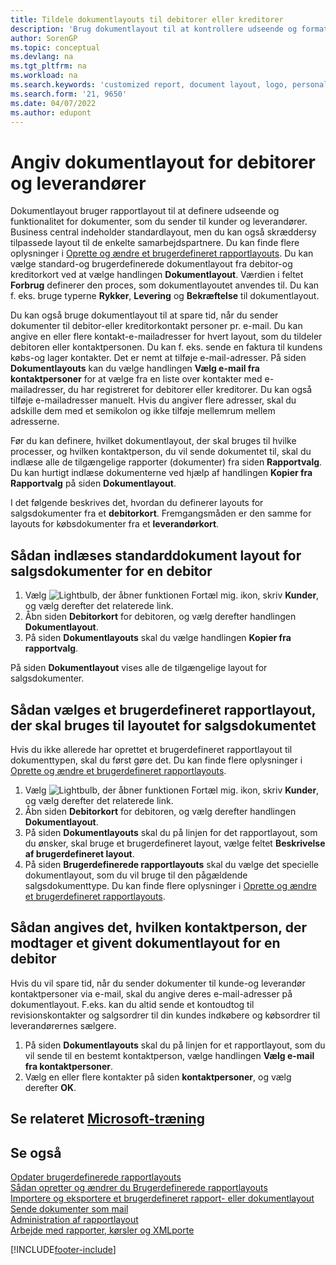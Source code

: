```yaml
---
title: Tildele dokumentlayouts til debitorer eller kreditorer
description: 'Brug dokumentlayout til at kontrollere udseende og format på dokumenter, f. eks. fakturaer og ordrer, som du sender til debitorer og kreditorer.'
author: SorenGP
ms.topic: conceptual
ms.devlang: na
ms.tgt_pltfrm: na
ms.workload: na
ms.search.keywords: 'customized report, document layout, logo, personalize'
ms.search.form: '21, 9650'
ms.date: 04/07/2022
ms.author: edupont
---
```

# <a name="define-document-layouts-for-customers-and-vendors"></a>Angiv dokumentlayout for debitorer og leverandører

Dokumentlayout bruger rapportlayout til at definere udseende og funktionalitet for dokumenter, som du sender til kunder og leverandører. Business central indeholder standardlayout, men du kan også skræddersy tilpassede layout til de enkelte samarbejdspartnere. Du kan finde flere oplysninger i [Oprette og ændre et brugerdefineret rapportlayouts](ui-how-create-custom-report-layout.md). Du kan vælge standard-og brugerdefinerede dokumentlayout fra debitor-og kreditorkort ved at vælge handlingen **Dokumentlayout**. Værdien i feltet **Forbrug** definerer den proces, som dokumentlayoutet anvendes til. Du kan f. eks. bruge typerne **Rykker**, **Levering** og **Bekræftelse** til dokumentlayout.

Du kan også bruge dokumentlayout til at spare tid, når du sender dokumenter til debitor-eller kreditorkontakt personer pr. e-mail. Du kan angive en eller flere kontakt-e-mailadresser for hvert layout, som du tildeler debitoren eller kontaktpersonen. Du kan f. eks. sende en faktura til kundens købs-og lager kontakter. Det er nemt at tilføje e-mail-adresser. På siden **Dokumentlayouts** kan du vælge handlingen **Vælg e-mail fra kontaktpersoner** for at vælge fra en liste over kontakter med e-mailadresser, du har registreret for debitorer eller kreditorer. Du kan også tilføje e-mailadresser manuelt. Hvis du angiver flere adresser, skal du adskille dem med et semikolon og ikke tilføje mellemrum mellem adresserne.

Før du kan definere, hvilket dokumentlayout, der skal bruges til hvilke processer, og hvilken kontaktperson, du vil sende dokumentet til, skal du indlæse alle de tilgængelige rapporter (dokumenter) fra siden **Rapportvalg**. Du kan hurtigt indlæse dokumenterne ved hjælp af handlingen **Kopier fra Rapportvalg** på siden **Dokumentlayout**.

I det følgende beskrives det, hvordan du definerer layouts for salgsdokumenter fra et **debitorkort**. Fremgangsmåden er den samme for layouts for købsdokumenter fra et **leverandørkort**.

## <a name="to-load-the-standard-document-layouts-for-sales-documents-for-a-customer"></a>Sådan indlæses standarddokument layout for salgsdokumenter for en debitor

1. Vælg ![Lightbulb, der åbner funktionen Fortæl mig.](media/ui-search/search_small.png "Fortæl mig, hvad du vil foretage dig") ikon, skriv **Kunder**, og vælg derefter det relaterede link.
2. Åbn siden **Debitorkort** for debitoren, og vælg derefter handlingen **Dokumentlayout**.
3. På siden **Dokumentlayouts** skal du vælge handlingen **Kopier fra rapportvalg**.

På siden **Dokumentlayout** vises alle de tilgængelige layout for salgsdokumenter. 

## <a name="to-select-a-custom-report-layout-to-use-for-the-sales-document-layout"></a>Sådan vælges et brugerdefineret rapportlayout, der skal bruges til layoutet for salgsdokumentet

Hvis du ikke allerede har oprettet et brugerdefineret rapportlayout til dokumenttypen, skal du først gøre det. Du kan finde flere oplysninger i [Oprette og ændre et brugerdefineret rapportlayouts](ui-how-create-custom-report-layout.md).

1. Vælg ![Lightbulb, der åbner funktionen Fortæl mig.](media/ui-search/search_small.png "Fortæl mig, hvad du vil foretage dig") ikon, skriv **Kunder**, og vælg derefter det relaterede link.
2. Åbn siden **Debitorkort** for debitoren, og vælg derefter handlingen **Dokumentlayout**.
3. På siden **Dokumentlayouts** skal du på linjen for det rapportlayout, som du ønsker, skal bruge et brugerdefineret layout, vælge feltet **Beskrivelse af brugerdefineret layout**.
4. På siden **Brugerdefinerede rapportlayouts** skal du vælge det specielle dokumentlayout, som du vil bruge til den pågældende salgsdokumenttype. Du kan finde flere oplysninger i [Oprette og ændre et brugerdefineret rapportlayouts](ui-how-create-custom-report-layout.md).

## <a name="to-specify-which-contact-will-receive-which-document-layout-for-a-customer"></a>Sådan angives det, hvilken kontaktperson, der modtager et givent dokumentlayout for en debitor

Hvis du vil spare tid, når du sender dokumenter til kunde-og leverandør kontaktpersoner via e-mail, skal du angive deres e-mail-adresser på dokumentlayout. F.eks. kan du altid sende et kontoudtog til revisionskontakter og salgsordrer til din kundes indkøbere og købsordrer til leverandørernes sælgere.

1. På siden **Dokumentlayouts** skal du på linjen for et rapportlayout, som du vil sende til en bestemt kontaktperson, vælge handlingen **Vælg e-mail fra kontaktpersoner**.
2. Vælg en eller flere kontakter på siden **kontaktpersoner**, og vælg derefter **OK**.

## <a name="see-related-microsoft-training"></a>Se relateret [Microsoft-træning](/training/modules/change-documents-dynamics-365-business-central/)

## <a name="see-also"></a>Se også

[Opdater brugerdefinerede rapportlayouts](ui-update-report-layouts.md)  
[Sådan opretter og ændrer du Brugerdefinerede rapportlayouts](ui-how-create-custom-report-layout.md)  
[Importere og eksportere et brugerdefineret rapport- eller dokumentlayout](ui-how-import-and-export-report-layout.md)  
[Sende dokumenter som mail](ui-how-send-documents-email.md)  
[Administration af rapportlayout](ui-manage-report-layouts.md)  
[Arbejde med rapporter, kørsler og XMLporte](ui-work-report.md)  


[!INCLUDE[footer-include](includes/footer-banner.md)]
